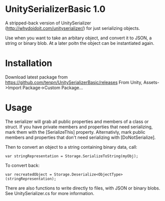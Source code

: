 UnitySerializerBasic 1.0
========================

A stripped-back version of UnitySerializer (http://whydoidoit.com/unityserializer/) for just serializing objects.

Use when you want to take an arbitary object, and convert it to JSON, a string or binary blob. At a later poitn the object can be instantiated again. 

Installation
============

Download latest package from https://github.com/tenpn/UnitySerializerBasic/releases
From Unity, Assets->Import Package->Custom Package...

Usage
=====

The serializer will grab all public properties and members of a class or struct. If you have private members and properties that need serializing, mark them with the [SerializeThis] property. Alternativly, mark public members and properties that don't need serializing with [DoNotSerialize]. 

Then to convert an object to a string containing binary data, call:  

    var stringRepresentation = Storage.SerializeToString(myObj);

To convert back:  

    var recreatedObject = Storage.Deserialize<ObjectType>(stringRepresentation);

There are also functions to write directly to files, with JSON or binary blobs. See UnitySerializer.cs for more information.
